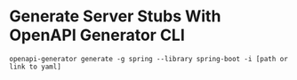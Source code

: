 # Generate Server Stubs With OpenAPI Generator CLI

```
openapi-generator generate -g spring --library spring-boot -i [path or link to yaml]
```
